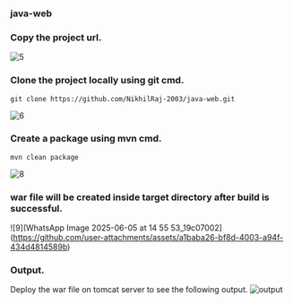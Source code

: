### java-web ###

###  Copy the project url.
![5](https://github.com/user-attachments/assets/1b6681b2-d7ca-4b54-bd1f-82b5fb88ed55)

### Clone the project locally using git cmd.
```
git clone https://github.com/NikhilRaj-2003/java-web.git

```
![6](https://github.com/user-attachments/assets/70126de4-7174-40fe-a925-cf320473b71c)

### Create a package using mvn cmd.
```
mvn clean package 

``` 
![8](https://github.com/user-attachments/assets/80cdeac5-bd44-4bc3-8da2-afefb0abeca7)


### war file will be created inside target directory after build is successful.
![9](WhatsApp Image 2025-06-05 at 14 55 53_19c07002](https://github.com/user-attachments/assets/a1baba26-bf8d-4003-a94f-434d4814589b)

### Output.
Deploy the war file on tomcat server to see the following output.
![output](https://github.com/user-attachments/assets/476f83f7-7aa7-45b9-97d7-3bb98eebdbe4)



